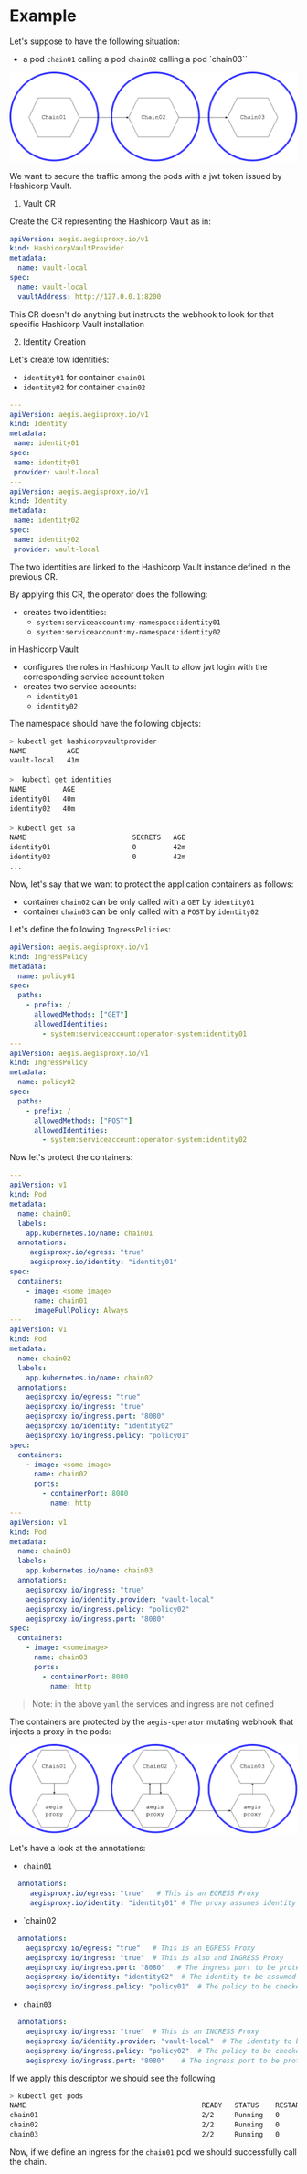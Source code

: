 # Example

Let's suppose to have the following situation:
- a pod `chain01` calling a pod `chain02` calling a pod `chain03``


![ex01](./images/example01.png)


We want to secure the traffic among the pods with a jwt token issued by Hashicorp Vault.


1. Vault CR

Create the CR representing the Hashicorp Vault as in:

```yaml
apiVersion: aegis.aegisproxy.io/v1
kind: HashicorpVaultProvider
metadata:
  name: vault-local
spec:
  name: vault-local
  vaultAddress: http://127.0.0.1:8200
```

This CR doesn't do anything but instructs the webhook to look for that specific Hashicorp Vault installation

2. Identity Creation

Let's create tow identities:
 - `identity01` for container `chain01`
 - `identity02` for container `chain02`


 ```yaml
---
apiVersion: aegis.aegisproxy.io/v1
kind: Identity
metadata:
  name: identity01
spec:
  name: identity01
  provider: vault-local
---
apiVersion: aegis.aegisproxy.io/v1
kind: Identity
metadata:
  name: identity02
spec:
  name: identity02
  provider: vault-local
```

The two identities are linked to the Hashicorp Vault instance defined in the previous CR.

By applying this CR, the operator does the following:
- creates two identities:
  - `system:serviceaccount:my-namespace:identity01`
  - `system:serviceaccount:my-namespace:identity02`

in Hashicorp Vault
- configures the roles in Hashicorp Vault to allow jwt login with the corresponding  service account token
- creates two service accounts:
  - `identity01`
  - `identity02`

The namespace should have the following objects:

```bash
> kubectl get hashicorpvaultprovider
NAME          AGE
vault-local   41m

>  kubectl get identities
NAME         AGE
identity01   40m
identity02   40m

> kubectl get sa
NAME                          SECRETS   AGE
identity01                    0         42m
identity02                    0         42m
...
```

Now, let's say that we want to protect the application containers as follows:

-  container `chain02` can be only called with a `GET` by `identity01` 
-  container `chain03` can be only called with a `POST` by `identity02` 

Let's define the following `IngressPolicies`:

```yaml
apiVersion: aegis.aegisproxy.io/v1
kind: IngressPolicy
metadata:
  name: policy01
spec:
  paths:
    - prefix: /
      allowedMethods: ["GET"]
      allowedIdentities: 
        - system:serviceaccount:operator-system:identity01
---
apiVersion: aegis.aegisproxy.io/v1
kind: IngressPolicy
metadata:
  name: policy02
spec:
  paths:
    - prefix: /
      allowedMethods: ["POST"]
      allowedIdentities: 
        - system:serviceaccount:operator-system:identity02
```

Now let's protect the containers:

```yaml
---
apiVersion: v1
kind: Pod
metadata:
  name: chain01
  labels:
    app.kubernetes.io/name: chain01
  annotations:
     aegisproxy.io/egress: "true"
     aegisproxy.io/identity: "identity01"
spec:
  containers:
    - image: <some image>
      name: chain01
      imagePullPolicy: Always
---
apiVersion: v1
kind: Pod
metadata:
  name: chain02
  labels:
    app.kubernetes.io/name: chain02
  annotations:
    aegisproxy.io/egress: "true"
    aegisproxy.io/ingress: "true"
    aegisproxy.io/ingress.port: "8080"
    aegisproxy.io/identity: "identity02"
    aegisproxy.io/ingress.policy: "policy01"
spec:
  containers:
    - image: <some image>
      name: chain02
      ports:
        - containerPort: 8080
          name: http
---
apiVersion: v1
kind: Pod
metadata:
  name: chain03
  labels:
    app.kubernetes.io/name: chain03
  annotations:
    aegisproxy.io/ingress: "true"
    aegisproxy.io/identity.provider: "vault-local"
    aegisproxy.io/ingress.policy: "policy02"
    aegisproxy.io/ingress.port: "8080"
spec:
  containers:
    - image: <someimage>
      name: chain03
      ports:
        - containerPort: 8080
          name: http
```

> Note: in the above `yaml` the services and ingress are not defined

The containers are protected by the `aegis-operator` mutating webhook that injects a proxy in the pods: 

![ex02](images/example02.png)

Let's have a look at the annotations:

- `chain01`
```yaml
  annotations:
     aegisproxy.io/egress: "true"   # This is an EGRESS Proxy
     aegisproxy.io/identity: "identity01" # The proxy assumes identity identity01
```     

- `chain02
```yaml
  annotations:
    aegisproxy.io/egress: "true"   # This is an EGRESS Proxy
    aegisproxy.io/ingress: "true"  # This is also and INGRESS Proxy
    aegisproxy.io/ingress.port: "8080"   # The ingress port to be protected
    aegisproxy.io/identity: "identity02"  # The identity to be assumed
    aegisproxy.io/ingress.policy: "policy01"  # The policy to be checked in ingress
```     


- `chain03`

```yaml
  annotations:
    aegisproxy.io/ingress: "true"  # This is an INGRESS Proxy
    aegisproxy.io/identity.provider: "vault-local"  # The identity to be checked are issued by the "vault-local" vault
    aegisproxy.io/ingress.policy: "policy02"  # The policy to be checked in ingress
    aegisproxy.io/ingress.port: "8080"    # The ingress port to be protected
```


If we apply this descriptor we should see the following 

```bash
> kubectl get pods
NAME                                           READY   STATUS    RESTARTS       AGE
chain01                                        2/2     Running   0              42m
chain02                                        2/2     Running   0              42m
chain03                                        2/2     Running   0              42m
```

Now, if we define an ingress for the `chain01` pod we should successfully call the chain.

